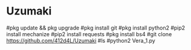 # Uzumaki



#pkg update && pkg upgrade
#pkg install git
#pkg install python2
#pip2 install mechanize
#pip2 install requests
#pkg install bs4
#git clone https://github.com/412d4L/Uzumaki
#ls
#python2 Vera_1.py
